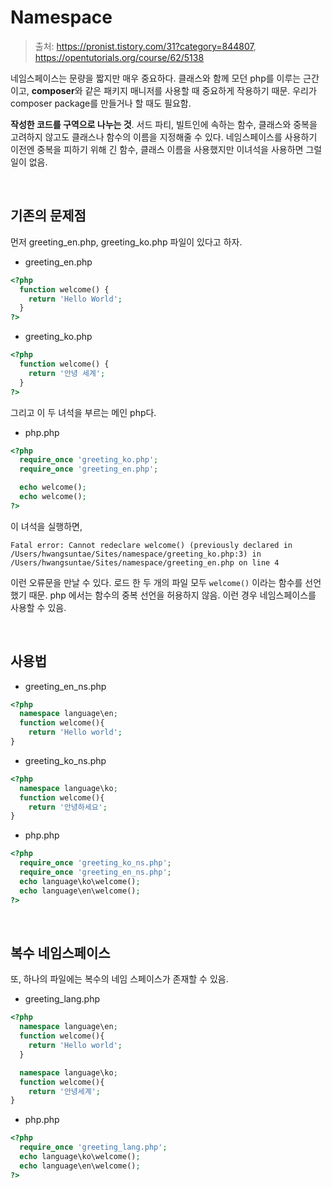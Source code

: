 # Namespace

> 출처: https://pronist.tistory.com/31?category=844807, https://opentutorials.org/course/62/5138

네임스페이스는 문량을 짧지만 매우 중요하다. 클래스와 함께 모던 php를 이루는 근간이고, **composer**와 같은 패키지 매니저를 사용할 때 중요하게 작용하기 때문. 우리가 composer package를 만들거나 할 때도 필요함.

**작성한 코드를 구역으로 나누는 것**. 서드 파티, 빌트인에 속하는 함수, 클래스와 중복을 고려하지 않고도 클래스나 함수의 이름을 지정해줄 수 있다. 네임스페이스를 사용하기 이전엔 중복을 피하기 위해 긴 함수, 클래스 이름을 사용했지만 이녀석을 사용하면 그럴 일이 없음.

<br/>

## 기존의 문제점

먼저 greeting_en.php, greeting_ko.php 파일이 있다고 하자.

- greeting_en.php

```php
<?php
  function welcome() {
    return 'Hello World';
  }
?>
```

- greeting_ko.php

```php
<?php
  function welcome() {
    return '안녕 세계';
  }
?>
```

그리고 이 두 녀석을 부르는 메인 php다.

- php.php

```php
<?php
  require_once 'greeting_ko.php';
  require_once 'greeting_en.php';

  echo welcome();
  echo welcome();
?>
```

이 녀석을 실행하면,

```
Fatal error: Cannot redeclare welcome() (previously declared in /Users/hwangsuntae/Sites/namespace/greeting_ko.php:3) in /Users/hwangsuntae/Sites/namespace/greeting_en.php on line 4
```

이런 오류문을 만날 수 있다. 로드 한 두 개의 파일 모두 `welcome()` 이라는 함수를 선언했기 때문. php 에서는 함수의 중복 선언을 허용하지 않음. 이런 경우 네임스페이스를 사용할 수 있음.

<br/>

## 사용법

- greeting_en_ns.php

```php
<?php
  namespace language\en;
  function welcome(){
    return 'Hello world';
}
```

- greeting_ko_ns.php

```php
<?php
  namespace language\ko;
  function welcome(){
    return '안녕하세요';
}
```

- php.php

```php
<?php
  require_once 'greeting_ko_ns.php';
  require_once 'greeting_en_ns.php';
  echo language\ko\welcome();
  echo language\en\welcome();
?>
```

<br/>

## 복수 네임스페이스

또, 하나의 파일에는 복수의 네임 스페이스가 존재할 수 있음.

- greeting_lang.php

```php
<?php
  namespace language\en;
  function welcome(){
    return 'Hello world';
  }

  namespace language\ko;
  function welcome(){
    return '안녕세계';
}
```

- php.php

```php
<?php
  require_once 'greeting_lang.php';
  echo language\ko\welcome();
  echo language\en\welcome();
?>
```
